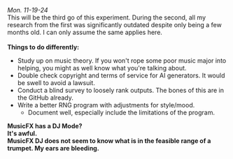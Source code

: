 *Mon. 11-19-24*
<br/> This will be the third go of this experiment. During the second, all my research from the first was significantly outdated despite only being a few months old. I can only assume the same applies here.
<br/><br/>**Things to do differently:**
- Study up on music theory. If you won't rope some poor music major into helping, you might as well know what you're talking about.
- Double check copyright and terms of service for AI generators. It would be swell to avoid a lawsuit. 
- Conduct a blind survey to loosely rank outputs. The bones of this are in the GitHub already.
- Write a better RNG program with adjustments for style/mood.
  - Document well, especially include the limitations of the program.
<b/>
MusicFX has a DJ Mode? <br/> It's awful. <br/> MusicFX DJ does not seem to know what is in the feasible range of a trumpet. My ears are bleeding. 
